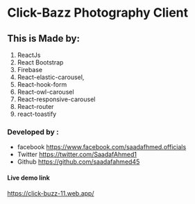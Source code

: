 # Click-Bazz Photography Client 



## This is Made by:
1. ReactJs
2. React Bootstrap
3. Firebase
4. React-elastic-carousel,
5. React-hook-form
6. React-owl-carousel
7. React-responsive-carousel
8. React-router
9. react-toastify


### Developed by :
 * facebook
 https://www.facebook.com/saadafhmed.officials
 * Twitter
 https://twitter.com/SaadafAhmed1
 * Github
 https://github.com/saadafahmed45

 #### Live demo link
 https://click-buzz-11.web.app/